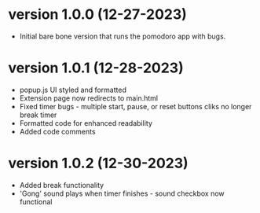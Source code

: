 version 1.0.0 (12-27-2023)
==========================
* Initial bare bone version that runs the pomodoro app with bugs.

version 1.0.1 (12-28-2023)
==========================
* popup.js UI styled and formatted
* Extension page now redirects to main.html
* Fixed timer bugs - multiple start, pause, or reset buttons cliks no longer break timer
* Formatted code for enhanced readability
* Added code comments 

version 1.0.2 (12-30-2023)
==========================
* Added break functionality
* 'Gong' sound plays when timer finishes - sound checkbox now functional